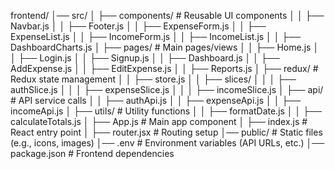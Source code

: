 frontend/
│── src/
│   ├── components/        # Reusable UI components
│   │   ├── Navbar.js
│   │   ├── Footer.js
│   │   ├── ExpenseForm.js
│   │   ├── ExpenseList.js
│   │   ├── IncomeForm.js
│   │   ├── IncomeList.js
│   │   ├── DashboardCharts.js
│   ├── pages/             # Main pages/views
│   │   ├── Home.js
│   │   ├── Login.js
│   │   ├── Signup.js
│   │   ├── Dashboard.js
│   │   ├── AddExpense.js
│   │   ├── EditExpense.js
│   │   ├── Reports.js
│   ├── redux/             # Redux state management
│   │   ├── store.js
│   │   ├── slices/
│   │   │   ├── authSlice.js
│   │   │   ├── expenseSlice.js
│   │   │   ├── incomeSlice.js
│   ├── api/               # API service calls
│   │   ├── authApi.js
│   │   ├── expenseApi.js
│   │   ├── incomeApi.js
│   ├── utils/             # Utility functions
│   │   ├── formatDate.js
│   │   ├── calculateTotals.js
│   ├── App.js             # Main app component
│   ├── index.js           # React entry point
│   ├── router.jsx         # Routing setup
│── public/                # Static files (e.g., icons, images)
│── .env                   # Environment variables (API URLs, etc.)
│── package.json           # Frontend dependencies
